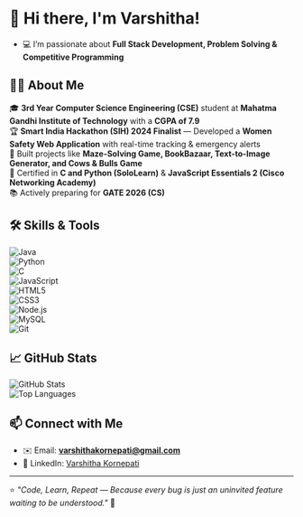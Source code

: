 # 👋 Hi there, I'm Varshitha!  
- 💻 I’m passionate about **Full Stack Development, Problem Solving & Competitive Programming**  

## 🧑‍💻 About Me  
🎓 **3rd Year Computer Science Engineering (CSE)** student at **Mahatma Gandhi Institute of Technology** with a **CGPA of 7.9**  
🏆 **Smart India Hackathon (SIH) 2024 Finalist** — Developed a **Women Safety Web Application** with real-time tracking & emergency alerts  
💼 Built projects like **Maze-Solving Game, BookBazaar, Text-to-Image Generator, and Cows & Bulls Game**  
📜 Certified in **C and Python (SoloLearn)** & **JavaScript Essentials 2 (Cisco Networking Academy)**  
📚 Actively preparing for **GATE 2026 (CS)**  

## 🛠️ Skills & Tools  
![Java](https://img.shields.io/badge/Java-ED8B00?style=for-the-badge&logo=java&logoColor=white)  
![Python](https://img.shields.io/badge/Python-3776AB?style=for-the-badge&logo=python&logoColor=white)  
![C](https://img.shields.io/badge/C-A8B9CC?style=for-the-badge&logo=c&logoColor=black)  
![JavaScript](https://img.shields.io/badge/JavaScript-F7DF1E?style=for-the-badge&logo=javascript&logoColor=black)  
![HTML5](https://img.shields.io/badge/HTML5-E34F26?style=for-the-badge&logo=html5&logoColor=white)  
![CSS3](https://img.shields.io/badge/CSS3-1572B6?style=for-the-badge&logo=css3&logoColor=white)  
![Node.js](https://img.shields.io/badge/Node.js-339933?style=for-the-badge&logo=node.js&logoColor=white)  
![MySQL](https://img.shields.io/badge/MySQL-4479A1?style=for-the-badge&logo=mysql&logoColor=white)  
![Git](https://img.shields.io/badge/Git-F05032?style=for-the-badge&logo=git&logoColor=white)  

## 📈 GitHub Stats  
![GitHub Stats](https://github-readme-stats.vercel.app/api?username=Varshitha-567&show_icons=true&theme=radical)  
![Top Languages](https://github-readme-stats.vercel.app/api/top-langs/?username=Varshitha-567&layout=compact)  

## 📫 Connect with Me  
- ✉️ Email: **varshithakornepati@gmail.com**  
- 🔗 LinkedIn: [Varshitha Kornepati](https://linkedin.com/in/varshitha-kornepati)  

---
⭐ _"Code, Learn, Repeat — Because every bug is just an uninvited feature waiting to be understood."_ 🚀
